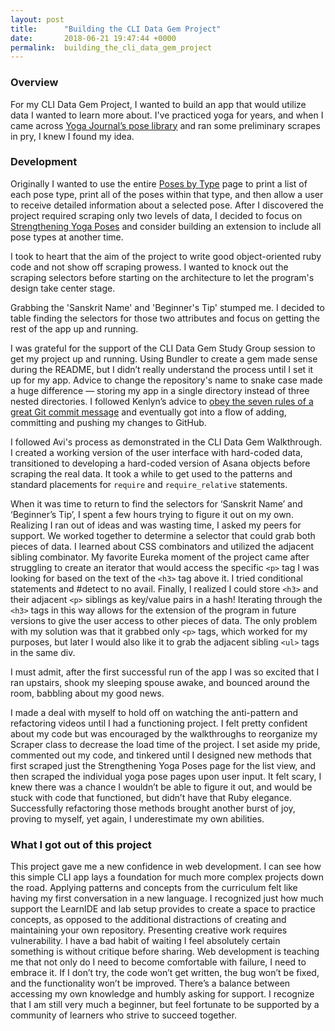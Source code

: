 ```yaml
---
layout: post
title:      "Building the CLI Data Gem Project"
date:       2018-06-21 19:47:44 +0000
permalink:  building_the_cli_data_gem_project
---
```



### Overview

For my CLI Data Gem Project, I wanted to build an app that would utilize data I wanted to learn more about. I've practiced yoga for years, and when I came across [Yoga Journal’s pose library](https://www.yogajournal.com/poses) and ran some preliminary scrapes in pry, I knew I found my idea. 

### Development

Originally I wanted to use the entire [Poses by Type](https://www.yogajournal.com/poses/types) page to print a list of each pose type, print all of the poses within that type, and then allow a user to receive detailed information about a selected pose. After I discovered the project required scraping only two levels of data, I decided to focus on [Strengthening Yoga Poses](https://www.yogajournal.com/poses/types/strength) and consider building an extension to include all pose types at another time. 

I took to heart that the aim of the project to write good object-oriented ruby code and not show off scraping prowess. I wanted to knock out the scraping selectors before starting on the architecture to let the program's design take center stage. 

Grabbing the 'Sanskrit Name' and 'Beginner's Tip' stumped me. I decided to table finding the selectors for those two attributes and focus on getting the rest of the app up and running. 

I was grateful for the support of the CLI Data Gem Study Group session to get my project up and running. Using Bundler to create a gem made sense during the README, but I didn’t really understand the process until I set it up for my app. Advice to change the repository's name to snake case made a huge difference — storing my app in a single directory instead of three nested directories. I followed Kenlyn’s advice to [obey the seven rules of a great Git commit message]( https://chris.beams.io/posts/git-commit/) and eventually got into a flow of adding, committing and pushing my changes to GitHub.

I followed Avi's process as demonstrated in the CLI Data Gem Walkthrough. I created a working version of the user interface with hard-coded data, transitioned to developing a hard-coded version of Asana objects before scraping the real data. It took a while to get used to the patterns and standard placements for `require` and `require_relative` statements. 

When it was time to return to find the selectors for ‘Sanskrit Name’ and ‘Beginner’s Tip’, I spent a few hours trying to figure it out on my own. Realizing I ran out of ideas and was wasting time, I asked my peers for support. We worked together to determine a selector that could grab both pieces of data. I learned about CSS combinators and utilized the adjacent sibling combinator. My favorite Eureka moment of the project came after struggling to create an iterator that would access the specific `<p>` tag I was looking for based on the text of the `<h3>` tag above it. I tried conditional statements and #detect to no avail. Finally, I realized I could store `<h3>`  and their adjacent `<p>` siblings as key/value pairs in a hash!  Iterating through the `<h3>` tags in this way allows for the extension of the program in future versions to give the user access to other pieces of data. The only problem with my solution was that it grabbed only `<p>` tags, which worked for my purposes, but later I would also like it to grab the adjacent sibling `<ul>` tags in the same div.

I must admit, after the first successful run of the app I was so excited that I ran upstairs, shook my sleeping spouse awake, and bounced around the room, babbling about my good news.

I made a deal with myself to hold off on watching the anti-pattern and refactoring videos until I had a functioning project. I felt pretty confident about my code but was encouraged by the walkthroughs to reorganize my Scraper class to decrease the load time of the project. I set aside my pride, commented out my code, and tinkered until I designed new methods that first scraped just the Strengthening Yoga Poses page for the list view, and then scraped the individual yoga pose pages upon user input. It felt scary, I knew there was a chance I wouldn’t be able to figure it out, and would be stuck with code that functioned, but didn’t have that Ruby elegance. Successfully refactoring those methods brought another burst of joy, proving to myself, yet again, I underestimate my own abilities. 

### What I got out of this project 

This project gave me a new confidence in web development. I can see how this simple CLI app lays a foundation for much more complex projects down the road. Applying patterns and concepts from the curriculum felt like having my first conversation in a new language. I recognized just how much support the LearnIDE and lab setup provides to create a space to practice concepts, as opposed to the additional distractions of creating and maintaining your own repository. Presenting creative work requires vulnerability. I have a bad habit of waiting I feel absolutely certain something is without critique before sharing. Web development is teaching me that not only do I need to become comfortable with failure, I need to embrace it. If I don’t try, the code won’t get written, the bug won’t be fixed, and the functionality won’t be improved. There’s a balance between accessing my own knowledge and humbly asking for support. I recognize that I am still very much a beginner, but feel fortunate to be supported by a community of learners who strive to succeed together. 

